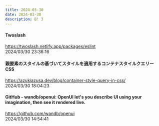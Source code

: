 ```yaml
---
title: 2024-03-30
date: 2024-03-30
description: B! 3
---
```


#### Twoslash
https://twoslash.netlify.app/packages/eslint<br>
2024/03/30 23:36:16<br>


#### 親要素のスタイルの基づいてスタイルを適用するコンテナスタイルクエリー CSS
https://azukiazusa.dev/blog/container-style-query-in-css/<br>
2024/03/30 18:04:23<br>


#### GitHub - wandb/openui: OpenUI let's you describe UI using your imagination, then see it rendered live.
https://github.com/wandb/openui<br>
2024/03/30 14:54:41<br>


